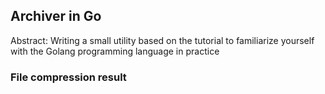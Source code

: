 ## Archiver in Go

Abstract: Writing a small utility based on the tutorial to familiarize yourself with the Golang programming language in practice

### File compression result

